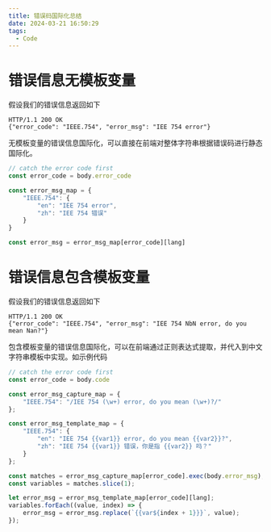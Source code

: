 ```yaml
---
title: 错误码国际化总结
date: 2024-03-21 16:50:29
tags:
  - Code
---
```


# 错误信息无模板变量

假设我们的错误信息返回如下

```text
HTTP/1.1 200 OK
{"error_code": "IEEE.754", "error_msg": "IEE 754 error"}
```

无模板变量的错误信息国际化，可以直接在前端对整体字符串根据错误码进行静态国际化。

```typescript
// catch the error code first
const error_code = body.error_code

const error_msg_map = {
    "IEEE.754": {
        "en": "IEE 754 error",
        "zh": "IEE 754 错误"
    }
}

const error_msg = error_msg_map[error_code][lang]
```

# 错误信息包含模板变量

假设我们的错误信息返回如下

```text
HTTP/1.1 200 OK
{"error_code": "IEEE.754", "error_msg": "IEE 754 NbN error, do you mean Nan?"}
```

包含模板变量的错误信息国际化，可以在前端通过正则表达式提取，并代入到中文字符串模板中实现。如示例代码

```typescript
// catch the error code first
const error_code = body.code

const error_msg_capture_map = {
    "IEEE.754": "/IEE 754 (\w+) error, do you mean (\w+)?/"
};

const error_msg_template_map = {
    "IEEE.754": {
        "en": "IEE 754 {{var1}} error, do you mean {{var2}}?",
        "zh": "IEE 754 {{var1}} 错误，你是指 {{var2}} 吗？"
    }
};

const matches = error_msg_capture_map[error_code].exec(body.error_msg);
const variables = matches.slice(1);

let error_msg = error_msg_template_map[error_code][lang];
variables.forEach((value, index) => {
    error_msg = error_msg.replace(`{{var${index + 1}}}`, value);
});
```
